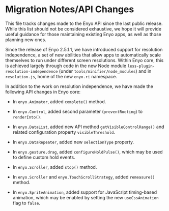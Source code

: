 ﻿# Migration Notes/API Changes

This file tracks changes made to the Enyo API since the last public release.
While this list should not be considered exhaustive, we hope it will provide
useful guidance for those maintaining existing Enyo apps, as well as those
planning new ones.

Since the release of Enyo 2.5.1.1, we have introduced support for resolution
independence, a set of new abilities that allow apps to automatically scale
themselves to run under different screen resolutions.  Within Enyo core, this
is achieved largely through code in the new Node module
`less-plugin-resolution-independence` (under `tools/minifier/node_modules`) and
in `resolution.js`, home of the new `enyo.ri` namespace.

In addition to the work on resolution independence, we have made the following
API changes in Enyo core:

* In `enyo.Animator`, added `complete()` method.

* In `enyo.Control`, added second parameter (`preventRooting`) to `renderInto()`.

* In `enyo.DataList`, added new API method `getVisibleControlRange()` and
    related configuration property `visibleThreshold`.

* In `enyo.DataRepeater`, added new `selectionType` property.

* In `enyo.gesture.drag`, added `configureHoldPulse()`, which may be used to
    define custom hold events.

* In `enyo.Scroller`, added `stop()` method.

* In `enyo.Scroller` and `enyo.TouchScrollStrategy`, added `remeasure()` method.

* In `enyo.SpriteAnimation`, added support for JavaScript timing-based
    animation, which may be enabled by setting the new `useCssAnimation` flag to
    `false`.
